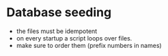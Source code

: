# Database seeding

- the files must be idempotent
- on every startup a script loops over files.
- make sure to order them (prefix numbers in names)
  